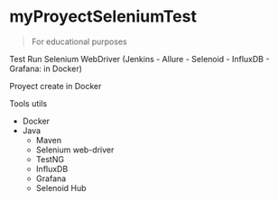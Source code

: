 # myProyectSeleniumTest 
> For educational purposes

Test Run Selenium WebDriver (Jenkins - Allure - Selenoid - InfluxDB - Grafana: in Docker)


Proyect create in Docker 

Tools utils
  * Docker
  * Java
    - Maven
    - Selenium web-driver
    - TestNG
    - InfluxDB
    - Grafana
    - Selenoid Hub
    
